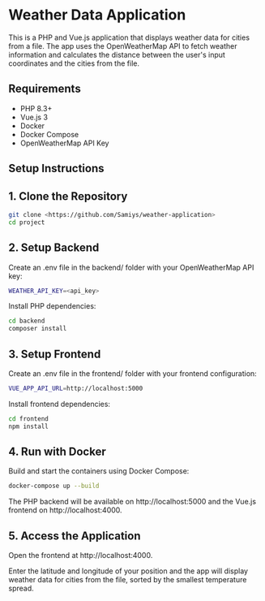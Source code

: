 # Weather Data Application

This is a PHP and Vue.js application that displays weather data for cities from a file. The app uses the OpenWeatherMap API to fetch weather information and calculates the distance between the user's input coordinates and the cities from the file.

## Requirements
- PHP 8.3+
- Vue.js 3
- Docker
- Docker Compose
- OpenWeatherMap API Key

## Setup Instructions

## 1. Clone the Repository
```bash
git clone <https://github.com/Samiys/weather-application>
cd project
```

## 2. Setup Backend
Create an .env file in the backend/ folder with your OpenWeatherMap API key:

```bash
WEATHER_API_KEY=<api_key>
```

Install PHP dependencies:

```bash
cd backend
composer install
```

## 3. Setup Frontend
Create an .env file in the frontend/ folder with your frontend configuration:

```bash
VUE_APP_API_URL=http://localhost:5000
```

Install frontend dependencies:

```bash
cd frontend
npm install
```

## 4. Run with Docker

Build and start the containers using Docker Compose:

```bash
docker-compose up --build
```

The PHP backend will be available on http://localhost:5000 and the Vue.js frontend on http://localhost:4000.

## 5. Access the Application

Open the frontend at http://localhost:4000.

Enter the latitude and longitude of your position and the app will display weather data for cities from the file, sorted by the smallest temperature spread.

